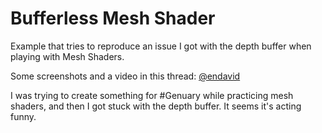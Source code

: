 # Bufferless Mesh Shader

Example that tries to reproduce an issue I got with the depth buffer when playing with Mesh Shaders.

Some screenshots and a video in this thread: [@endavid](https://x.com/endavid/status/1749413903438672028?s=20)

I was trying to create something for #Genuary while practicing mesh shaders, and then I got stuck with the depth buffer. It seems it's acting funny.

